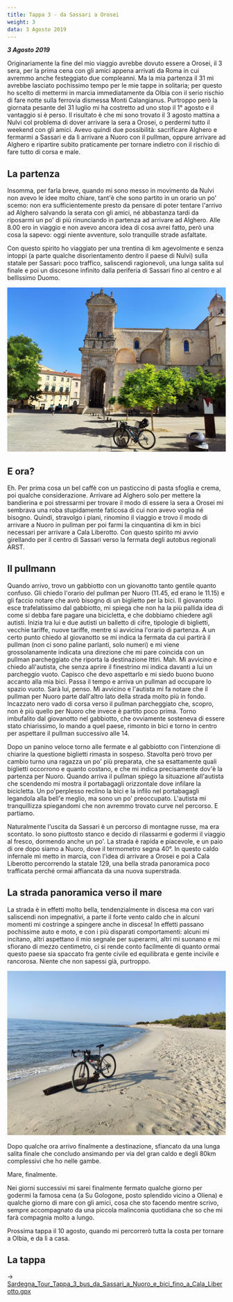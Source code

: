 ```yaml
---
title: Tappa 3 - da Sassari a Orosei
weight: 3
data: 3 Agosto 2019
---
```


***3 Agosto 2019***

Originariamente la fine del mio viaggio avrebbe dovuto essere a Orosei, il 3 sera, per la prima cena con gli amici appena arrivati da Roma in cui avremmo anche festeggiato due compleanni. Ma la mia partenza il 31 mi avrebbe lasciato pochissimo tempo per le mie tappe in solitaria; per questo ho scelto di mettermi in marcia immediatamente da Olbia con il serio rischio di fare notte sulla ferrovia dismessa Monti Calangianus.
Purtroppo però la giornata pesante del 31 luglio mi ha costretto ad uno stop il 1° agosto e il vantaggio si è perso. Il risultato è che mi sono trovato il 3 agosto mattina a Nulvi col problema di dover arrivare la sera a Orosei, o perdermi tutto il weekend con gli amici. Avevo quindi due possibilità: sacrificare Alghero e fermarmi a Sassari e da lì arrivare a Nuoro con il pullman, oppure arrivare ad Alghero e ripartire subito praticamente per tornare indietro con il rischio di fare tutto di corsa e male.

## La partenza
Insomma, per farla breve, quando mi sono messo in movimento da Nulvi non avevo le idee molto chiare, tant'è che sono partito in un orario un po' scemo: non era sufficientemente presto da pensare di poter tentare l'arrivo ad Alghero salvando la serata con gli amici, né abbastanza tardi da riposarmi un po' di più rinunciando in partenza ad arrivare ad Alghero. Alle 8.00 ero in viaggio e non avevo ancora idea di cosa avrei fatto, però una cosa la sapevo: oggi niente avventure, solo tranquille strade asfaltate.

Con questo spirito ho viaggiato per una trentina di km agevolmente e senza intoppi (a parte qualche disorientamento dentro il paese di Nulvi) sulla statale per Sassari: poco traffico, saliscendi ragionevoli, una lunga salita sul finale e poi un discesone infinito dalla periferia di Sassari fino al centro e al bellissimo Duomo.

![alt](t3-01-1024x768.jpg)


## E ora?
Eh. Per prima cosa un bel caffè con un pasticcino di pasta sfoglia e crema, poi qualche considerazione. Arrivare ad Alghero solo per mettere la bandierina e poi stressarmi per trovare il modo di essere la sera a Orosei mi sembrava una roba stupidamente faticosa di cui non avevo voglia né bisogno. Quindi, stravolgo i piani, rinomino il viaggio e trovo il modo di arrivare a Nuoro in pullman per poi farmi la cinquantina di km in bici necessari per arrivare a Cala Liberotto. Con questo spirito mi avvio girellando per il centro di Sassari verso la fermata degli autobus regionali ARST.

## Il pullmann 
Quando arrivo, trovo un gabbiotto con un giovanotto tanto gentile quanto confuso. Gli chiedo l'orario del pullman per Nuoro (11.45, ed erano le 11.15) e gli faccio notare che avrò bisogno di un biglietto per la bici. Il giovanotto esce trafelatissimo dal gabbiotto, mi spiega che non ha la più pallida idea di come si debba fare pagare una bicicletta, e che dobbiamo chiedere agli autisti. Inizia tra lui e due autisti un balletto di cifre, tipologie di biglietti, vecchie tariffe, nuove tariffe, mentre si avvicina l'orario di partenza. A un certo punto chiedo al giovanotto se mi indica la fermata da cui partirà il pullman (non ci sono paline parlanti, solo numeri) e mi viene grossolanamente indicata una direzione che mi pare coincida con un pullman parcheggiato che riporta la destinazione Ittiri. Mah. Mi avvicino e chiedo all'autista, che senza aprire il finestrino mi indica davanti a lui un parcheggio vuoto. Capisco che devo aspettarlo e mi siedo buono buono accanto alla mia bici. Passa il tempo e arriva un pullman ad occupare lo spazio vuoto. Sarà lui, penso. Mi avvicino e l'autista mi fa notare che il pullman per Nuoro parte dall'altro lato della strada molto più in fondo. Incazzato nero vado di corsa verso il pullman parcheggiato che, scopro, non è più quello per Nuoro che invece è partito poco prima. Torno imbufalito dal giovanotto nel gabbiotto, che ovviamente sosteneva di essere stato chiarissimo, lo mando a quel paese, rimonto in bici e torno in centro per aspettare il pullman successivo alle 14.

Dopo un panino veloce torno alle fermate e al gabbiotto con l'intenzione di chiarire la questione biglietti rimasta in sospeso. Stavolta però trovo per cambio turno una ragazza un po' più preparata, che sa esattamente quali biglietti occorrono e quanto costano, e che mi indica precisamente dov'è la partenza per Nuoro. Quando arriva il pullman spiego la situazione all'autista che scendendo mi mostra il portabagagli orizzontale dove infilare la bicicletta. Un po'perplesso reclino la bici e la infilo nel portabagagli legandola alla bell'e meglio, ma sono un po' preoccupato. L'autista mi tranquillizza spiegandomi che non avremmo trovato curve nel percorso. E partiamo.

Naturalmente l'uscita da Sassari è un percorso di montagne russe, ma era scontato. Io sono piuttosto stanco e decido di rilassarmi e godermi il viaggio al fresco, dormendo anche un po'. La strada è rapida e piacevole, e un paio di ore dopo siamo a Nuoro, dove il termometro segna 40°. In questo caldo infernale mi metto in marcia, con l'idea di arrivare a Orosei e poi a Cala Liberotto percorrendo la statale 129, una bella strada panoramica poco trafficata perché ormai affiancata da una nuova superstrada.
## La strada panoramica verso il mare
La strada è in effetti molto bella, tendenzialmente in discesa ma con vari saliscendi non impegnativi, a parte il forte vento caldo che in alcuni momenti mi costringe a spingere anche in discesa! In effetti passano pochissime auto e moto, e con i più disparati comportamenti: alcuni mi incitano, altri aspettano il mio segnale per superarmi, altri mi suonano e mi sfiorano di mezzo centimetro, ci si rende conto facilmente di quanto ormai questo paese sia spaccato fra gente civile ed equilibrata e gente incivile e rancorosa. Niente che non sapessi già, purtroppo.

![alt](t3-02-1024x768.jpg)

Dopo qualche ora arrivo finalmente a destinazione, sfiancato da una lunga salita finale che concludo ansimando per via del gran caldo e degli 80km complessivi che ho nelle gambe.

Mare, finalmente.

Nei giorni successivi mi sarei finalmente fermato qualche giorno per godermi la famosa cena (a Su Gologone, posto splendido vicino a Oliena) e qualche giorno di mare con gli amici, cosa che sto facendo mentre scrivo, sempre accompagnato da una piccola malinconia quotidiana che so che mi farà compagnia molto a lungo.

Prossima tappa il 10 agosto, quando mi percorrerò tutta la costa per tornare a Olbia, e da lì a casa.

## La tappa

→ [Sardegna_Tour_Tappa_3_bus_da_Sassari_a_Nuoro_e_bici_fino_a_Cala_Liberotto.gpx](../Sardegna_Tour_Tappa_3_bus_da_Sassari_a_Nuoro_e_bici_fino_a_Cala_Liberotto.gpx)